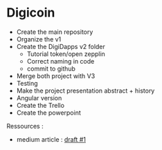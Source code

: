 # Digicoin
- Create the main repository
- Organize the v1
- Create the DigiDapps v2 folder
  - Tutorial token/open zepplin
  - Correct naming in code
  - commit to github
- Merge both project with V3
- Testing
- Make the project presentation abstract + history
- Angular version
- Create the Trello
- Create the powerpoint


Ressources : 

 - medium article : [draft #1](https://medium.com/@ludovic.gouverneur/digicoin-project-an-experimental-and-local-digital-economy-feb-2019-1b460f22d68a)
 
